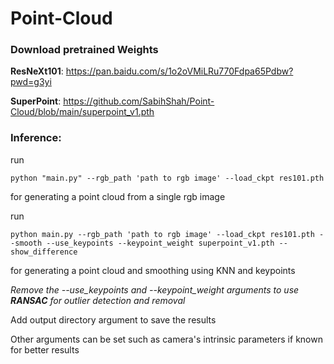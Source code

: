 # Point-Cloud

### Download pretrained Weights
**ResNeXt101**: https://pan.baidu.com/s/1o2oVMiLRu770Fdpa65Pdbw?pwd=g3yi

**SuperPoint**: https://github.com/SabihShah/Point-Cloud/blob/main/superpoint_v1.pth


### Inference:
run
```
python "main.py" --rgb_path 'path to rgb image' --load_ckpt res101.pth 
```
for generating a point cloud from a single rgb image

run
``` 
python main.py --rgb_path 'path to rgb image' --load_ckpt res101.pth --smooth --use_keypoints --keypoint_weight superpoint_v1.pth --show_difference
```
for generating a point cloud and smoothing using KNN and keypoints

*Remove the --use_keypoints and --keypoint_weight arguments to use **RANSAC** for outlier detection and removal*

Add output directory argument to save the results


Other arguments can be set such as camera's intrinsic parameters if known for better results
